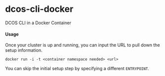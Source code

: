 # dcos-cli-docker
DCOS CLI in a Docker Container

#### Usage
Once your cluster is up and running, you can input the URL to pull down the setup information.

```
docker run -i -t <container namespace needed> <url>
```

You can skip the initial setup step by specifying a different `ENTRYPOINT`.

```docker run -i -t --entrypoint bash <container namespace needed>
```
